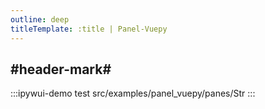 ```yaml
---
outline: deep
titleTemplate: :title | Panel-Vuepy
---
```


## #header-mark#
:::ipywui-demo test
src/examples/panel_vuepy/panes/Str
::: 